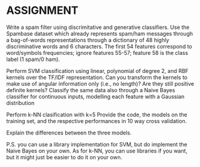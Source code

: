 # ASSIGNMENT 

Write a spam filter using discrimitative and generative classifiers. Use the Spambase dataset which already represents spam/ham messages through a bag-of-words representations through a dictionary of 48 highly discriminative words and 6 characters. The first 54 features correspond to word/symbols frequencies; ignore features 55-57; feature 58 is the class label (1 spam/0 ham).

Perform SVM classification using linear, polynomial of degree 2, and RBF kernels over the TF/IDF representation.
Can you transform the kernels to make use of angular information only (i.e., no length)? Are they still positive definite kernels?
Classify the same data also through a Naive Bayes classifier for continuous inputs, modelling each feature with a Gaussian distribution

Perform k-NN clasification with k=5
Provide the code, the models on the training set, and the respective performances in 10 way cross validation.

Explain the differences between the three models.



P.S. you can use a library implementation for SVM, but do implement the Naive Bayes on your own. As for k-NN, you can use libraries if you want, but it might just be easier to do it on your own.
